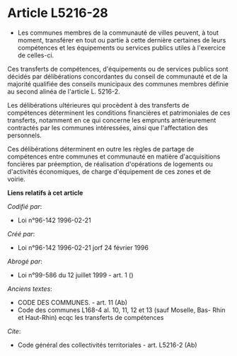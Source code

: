 # Article L5216-28

- Les communes membres de la communauté de villes peuvent, à tout moment, transférer en tout ou partie à cette dernière
certaines de leurs compétences et les équipements ou services publics utiles à l'exercice de celles-ci.

Ces transferts de compétences, d'équipements ou de services publics sont décidés par délibérations concordantes du conseil de
communauté et de la majorité qualifiée des conseils municipaux des communes membres définie au second alinéa de l'article L.
5216-2.

Les délibérations ultérieures qui procèdent à des transferts de compétences déterminent les conditions financières et
patrimoniales de ces transferts, notamment en ce qui concerne les emprunts antérieurement contractés par les communes
intéressées, ainsi que l'affectation des personnels.

Ces délibérations déterminent en outre les règles de partage de compétences entre communes et communauté en matière
d'acquisitions foncières par préemption, de réalisation d'opérations de logements ou d'activités économiques, de charge
d'équipement de ces zones et de voirie.

**Liens relatifs à cet article**

_Codifié par_:

  - Loi n°96-142 1996-02-21

_Créé par_:

  - Loi n°96-142 1996-02-21 jorf 24 février 1996

_Abrogé par_:

  - Loi n°99-586 du 12 juillet 1999 - art. 1 ()

_Anciens textes_:

  - CODE DES COMMUNES. - art. 11 (Ab)
  - Code des communes L168-4 al. 10, 11, 12 et 13 (sauf Moselle, Bas- Rhin et Haut-Rhin) ecqc les transferts de compétences

_Cite_:

  - Code général des collectivités territoriales - art. L5216-2 (Ab)

